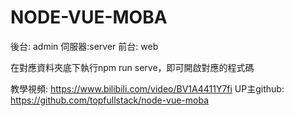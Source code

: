 # NODE-VUE-MOBA
後台: admin 
伺服器:server 
前台: web

在對應資料夾底下執行npm run serve，即可開啟對應的程式碼

教學視頻:
https://www.bilibili.com/video/BV1A4411Y7fi
UP主github:
https://github.com/topfullstack/node-vue-moba
